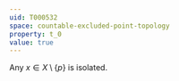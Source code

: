```yaml
---
uid: T000532
space: countable-excluded-point-topology
property: t_0
value: true
---
```

Any $x \in X \setminus \{p\}$ is isolated.

